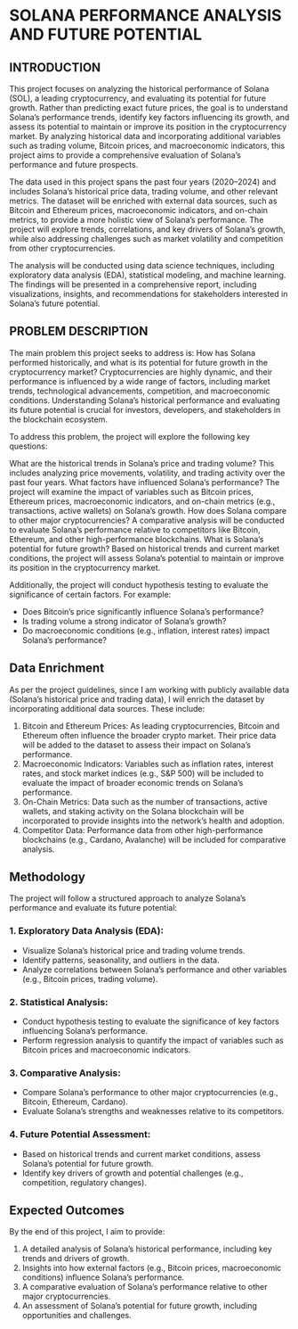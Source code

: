 # SOLANA PERFORMANCE ANALYSIS AND FUTURE POTENTIAL

## INTRODUCTION

This project focuses on analyzing the historical performance of Solana (SOL), a leading cryptocurrency, and evaluating its potential for future growth. Rather than predicting exact future prices, the goal is to understand Solana’s performance trends, identify key factors influencing its growth, and assess its potential to maintain or improve its position in the cryptocurrency market. By analyzing historical data and incorporating additional variables such as trading volume, Bitcoin prices, and macroeconomic indicators, this project aims to provide a comprehensive evaluation of Solana’s performance and future prospects.

The data used in this project spans the past four years (2020–2024) and includes Solana’s historical price data, trading volume, and other relevant metrics. The dataset will be enriched with external data sources, such as Bitcoin and Ethereum prices, macroeconomic indicators, and on-chain metrics, to provide a more holistic view of Solana’s performance. The project will explore trends, correlations, and key drivers of Solana’s growth, while also addressing challenges such as market volatility and competition from other cryptocurrencies.

The analysis will be conducted using data science techniques, including exploratory data analysis (EDA), statistical modeling, and machine learning. The findings will be presented in a comprehensive report, including visualizations, insights, and recommendations for stakeholders interested in Solana’s future potential.

## PROBLEM DESCRIPTION

The main problem this project seeks to address is: How has Solana performed historically, and what is its potential for future growth in the cryptocurrency market? Cryptocurrencies are highly dynamic, and their performance is influenced by a wide range of factors, including market trends, technological advancements, competition, and macroeconomic conditions. Understanding Solana’s historical performance and evaluating its future potential is crucial for investors, developers, and stakeholders in the blockchain ecosystem.

To address this problem, the project will explore the following key questions:

What are the historical trends in Solana’s price and trading volume?
This includes analyzing price movements, volatility, and trading activity over the past four years.
What factors have influenced Solana’s performance?
The project will examine the impact of variables such as Bitcoin prices, Ethereum prices, macroeconomic indicators, and on-chain metrics (e.g., transactions, active wallets) on Solana’s growth.
How does Solana compare to other major cryptocurrencies?
A comparative analysis will be conducted to evaluate Solana’s performance relative to competitors like Bitcoin, Ethereum, and other high-performance blockchains.
What is Solana’s potential for future growth?
Based on historical trends and current market conditions, the project will assess Solana’s potential to maintain or improve its position in the cryptocurrency market.

Additionally, the project will conduct hypothesis testing to evaluate the significance of certain factors. For example:

- Does Bitcoin’s price significantly influence Solana’s performance?
- Is trading volume a strong indicator of Solana’s growth?
- Do macroeconomic conditions (e.g., inflation, interest rates) impact Solana’s performance?

## Data Enrichment

As per the project guidelines, since I am working with publicly available data (Solana’s historical price and trading data), I will enrich the dataset by incorporating additional data sources. These include:

1. Bitcoin and Ethereum Prices: As leading cryptocurrencies, Bitcoin and Ethereum often influence the broader crypto market. Their price data will be added to the dataset to assess their impact on Solana’s performance.
2. Macroeconomic Indicators: Variables such as inflation rates, interest rates, and stock market indices (e.g., S&P 500) will be included to evaluate the impact of broader economic trends on Solana’s performance.
3. On-Chain Metrics: Data such as the number of transactions, active wallets, and staking activity on the Solana blockchain will be incorporated to provide insights into the network’s health and adoption.
4. Competitor Data: Performance data from other high-performance blockchains (e.g., Cardano, Avalanche) will be included for comparative analysis.

## Methodology

The project will follow a structured approach to analyze Solana’s performance and evaluate its future potential:

### 1. Exploratory Data Analysis (EDA):
   - Visualize Solana’s historical price and trading volume trends.
   - Identify patterns, seasonality, and outliers in the data.
   - Analyze correlations between Solana’s performance and other variables (e.g., Bitcoin prices, trading volume).
### 2. Statistical Analysis:
   - Conduct hypothesis testing to evaluate the significance of key factors influencing Solana’s performance.
   - Perform regression analysis to quantify the impact of variables such as Bitcoin prices and macroeconomic indicators.
### 3. Comparative Analysis:
   - Compare Solana’s performance to other major cryptocurrencies (e.g., Bitcoin, Ethereum, Cardano).
   - Evaluate Solana’s strengths and weaknesses relative to its competitors.
### 4. Future Potential Assessment:
   - Based on historical trends and current market conditions, assess Solana’s potential for future growth.
   - Identify key drivers of growth and potential challenges (e.g., competition, regulatory changes).

## Expected Outcomes

By the end of this project, I aim to provide:

1. A detailed analysis of Solana’s historical performance, including key trends and drivers of growth.
2. Insights into how external factors (e.g., Bitcoin prices, macroeconomic conditions) influence Solana’s performance.
3. A comparative evaluation of Solana’s performance relative to other major cryptocurrencies.
4. An assessment of Solana’s potential for future growth, including opportunities and challenges.
